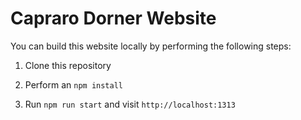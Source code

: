 # Capraro Dorner Website

You can build this website locally by performing the following steps:

1. Clone this repository 

2. Perform an `npm install`

3. Run `npm run start` and visit `http://localhost:1313`
